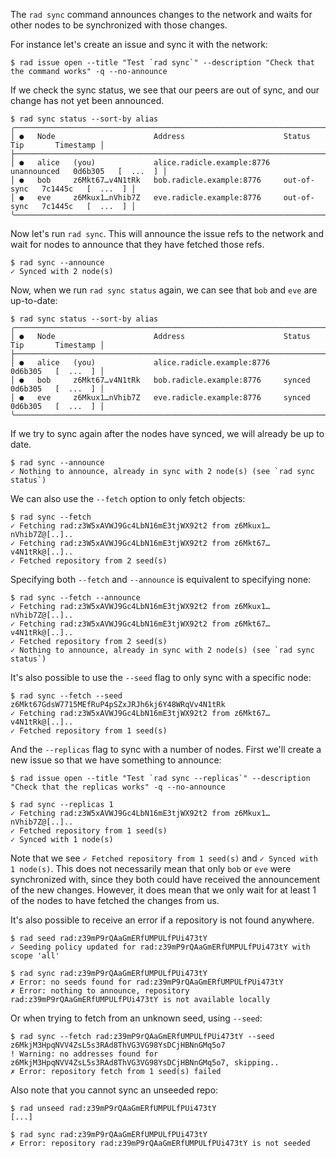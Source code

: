 The `rad sync` command announces changes to the network and waits for other
nodes to be synchronized with those changes.

For instance let's create an issue and sync it with the network:

```
$ rad issue open --title "Test `rad sync`" --description "Check that the command works" -q --no-announce
```

If we check the sync status, we see that our peers are out of sync, and our
change has not yet been announced.

```
$ rad sync status --sort-by alias
╭──────────────────────────────────────────────────────────────────────────────────────────────╮
│ ●   Node                      Address                      Status        Tip       Timestamp │
├──────────────────────────────────────────────────────────────────────────────────────────────┤
│ ●   alice   (you)             alice.radicle.example:8776   unannounced   0d6b305   [  ...  ] │
│ ●   bob     z6Mkt67…v4N1tRk   bob.radicle.example:8776     out-of-sync   7c1445c   [  ...  ] │
│ ●   eve     z6Mkux1…nVhib7Z   eve.radicle.example:8776     out-of-sync   7c1445c   [  ...  ] │
╰──────────────────────────────────────────────────────────────────────────────────────────────╯
```

Now let's run `rad sync`. This will announce the issue refs to the network and
wait for nodes to announce that they have fetched those refs.

```
$ rad sync --announce
✓ Synced with 2 node(s)
```

Now, when we run `rad sync status` again, we can see that `bob` and
`eve` are up-to-date:

```
$ rad sync status --sort-by alias
╭─────────────────────────────────────────────────────────────────────────────────────────╮
│ ●   Node                      Address                      Status   Tip       Timestamp │
├─────────────────────────────────────────────────────────────────────────────────────────┤
│ ●   alice   (you)             alice.radicle.example:8776            0d6b305   [  ...  ] │
│ ●   bob     z6Mkt67…v4N1tRk   bob.radicle.example:8776     synced   0d6b305   [  ...  ] │
│ ●   eve     z6Mkux1…nVhib7Z   eve.radicle.example:8776     synced   0d6b305   [  ...  ] │
╰─────────────────────────────────────────────────────────────────────────────────────────╯
```

If we try to sync again after the nodes have synced, we will already
be up to date.

```
$ rad sync --announce
✓ Nothing to announce, already in sync with 2 node(s) (see `rad sync status`)
```

We can also use the `--fetch` option to only fetch objects:

```
$ rad sync --fetch
✓ Fetching rad:z3W5xAVWJ9Gc4LbN16mE3tjWX92t2 from z6Mkux1…nVhib7Z@[..]..
✓ Fetching rad:z3W5xAVWJ9Gc4LbN16mE3tjWX92t2 from z6Mkt67…v4N1tRk@[..]..
✓ Fetched repository from 2 seed(s)
```

Specifying both `--fetch` and `--announce` is equivalent to specifying none:

```
$ rad sync --fetch --announce
✓ Fetching rad:z3W5xAVWJ9Gc4LbN16mE3tjWX92t2 from z6Mkux1…nVhib7Z@[..]..
✓ Fetching rad:z3W5xAVWJ9Gc4LbN16mE3tjWX92t2 from z6Mkt67…v4N1tRk@[..]..
✓ Fetched repository from 2 seed(s)
✓ Nothing to announce, already in sync with 2 node(s) (see `rad sync status`)
```

It's also possible to use the `--seed` flag to only sync with a specific node:

```
$ rad sync --fetch --seed z6Mkt67GdsW7715MEfRuP4pSZxJRJh6kj6Y48WRqVv4N1tRk
✓ Fetching rad:z3W5xAVWJ9Gc4LbN16mE3tjWX92t2 from z6Mkt67…v4N1tRk@[..]..
✓ Fetched repository from 1 seed(s)
```

And the `--replicas` flag to sync with a number of nodes. First we'll
create a new issue so that we have something to announce:

```
$ rad issue open --title "Test `rad sync --replicas`" --description "Check that the replicas works" -q --no-announce
```

```
$ rad sync --replicas 1
✓ Fetching rad:z3W5xAVWJ9Gc4LbN16mE3tjWX92t2 from z6Mkux1…nVhib7Z@[..]..
✓ Fetched repository from 1 seed(s)
✓ Synced with 1 node(s)
```

Note that we see `✓ Fetched repository from 1 seed(s)` and `✓ Synced
with 1 node(s)`. This does not necessarily mean that only `bob` or
`eve` were synchronized with, since they both could have received the
announcement of the new changes. However, it does mean that we only
wait for at least 1 of the nodes to have fetched the changes from us.


It's also possible to receive an error if a repository is not found anywhere.

```
$ rad seed rad:z39mP9rQAaGmERfUMPULfPUi473tY
✓ Seeding policy updated for rad:z39mP9rQAaGmERfUMPULfPUi473tY with scope 'all'
```
``` (fail)
$ rad sync rad:z39mP9rQAaGmERfUMPULfPUi473tY
✗ Error: no seeds found for rad:z39mP9rQAaGmERfUMPULfPUi473tY
✗ Error: nothing to announce, repository rad:z39mP9rQAaGmERfUMPULfPUi473tY is not available locally
```

Or when trying to fetch from an unknown seed, using `--seed`:
```
$ rad sync --fetch rad:z39mP9rQAaGmERfUMPULfPUi473tY --seed z6MkjM3HpqNVV4ZsL5s3RAd8ThVG3VG98YsDCjHBNnGMq5o7
! Warning: no addresses found for z6MkjM3HpqNVV4ZsL5s3RAd8ThVG3VG98YsDCjHBNnGMq5o7, skipping..
✗ Error: repository fetch from 1 seed(s) failed
```

Also note that you cannot sync an unseeded repo:
```
$ rad unseed rad:z39mP9rQAaGmERfUMPULfPUi473tY
[...]
```
``` (fail)
$ rad sync rad:z39mP9rQAaGmERfUMPULfPUi473tY
✗ Error: repository rad:z39mP9rQAaGmERfUMPULfPUi473tY is not seeded
```

